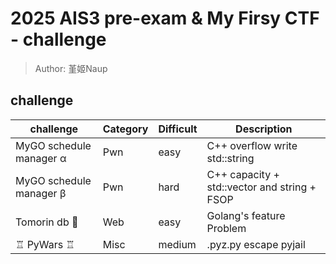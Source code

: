 # 2025 AIS3 pre-exam & My Firsy CTF - challenge
> Author: 堇姬Naup

## challenge
| challenge | Category | Difficult | Description |
|-----------|----------|-----------|-------------|
| MyGO schedule manager α | Pwn | easy | C++ overflow write std::string |
| MyGO schedule manager β | Pwn | hard | C++ capacity + std::vector and string + FSOP |
| Tomorin db 🐧 | Web | easy | Golang's feature Problem |
| ♖ PyWars ♖ | Misc | medium | .pyz.py escape pyjail |
